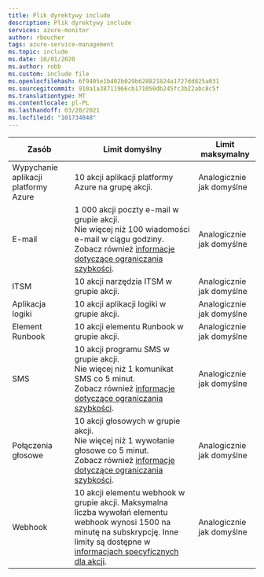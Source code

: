 ```yaml
---
title: Plik dyrektywy include
description: Plik dyrektywy include
services: azure-monitor
author: rboucher
tags: azure-service-management
ms.topic: include
ms.date: 10/01/2020
ms.author: robb
ms.custom: include file
ms.openlocfilehash: 6f9405e1b402b029b628821824a1727dd825a031
ms.sourcegitcommit: 910a1a38711966cb171050db245fc3b22abc8c5f
ms.translationtype: MT
ms.contentlocale: pl-PL
ms.lasthandoff: 03/20/2021
ms.locfileid: "101734048"
---
```

| Zasób | Limit domyślny | Limit maksymalny |
| --- | --- | --- |
| Wypychanie aplikacji platformy Azure | 10 akcji aplikacji platformy Azure na grupę akcji. | Analogicznie jak domyślne |
| E-mail | 1 000 akcji poczty e-mail w grupie akcji.<br>Nie więcej niż 100 wiadomości e-mail w ciągu godziny.<br>Zobacz również [informacje dotyczące ograniczania szybkości](../articles/azure-monitor/alerts/alerts-rate-limiting.md). | Analogicznie jak domyślne |
| ITSM | 10 akcji narzędzia ITSM w grupie akcji. | Analogicznie jak domyślne | 
| Aplikacja logiki | 10 akcji aplikacji logiki w grupie akcji. | Analogicznie jak domyślne |
| Element Runbook | 10 akcji elementu Runbook w grupie akcji. | Analogicznie jak domyślne |
| SMS | 10 akcji programu SMS w grupie akcji.<br>Nie więcej niż 1 komunikat SMS co 5 minut.<br>Zobacz również [informacje dotyczące ograniczania szybkości](../articles/azure-monitor/alerts/alerts-rate-limiting.md). | Analogicznie jak domyślne |
| Połączenia głosowe | 10 akcji głosowych w grupie akcji.<br>Nie więcej niż 1 wywołanie głosowe co 5 minut.<br>Zobacz również [informacje dotyczące ograniczania szybkości](../articles/azure-monitor/alerts/alerts-rate-limiting.md). | Analogicznie jak domyślne |
| Webhook | 10 akcji elementu webhook w grupie akcji.  Maksymalna liczba wywołań elementu webhook wynosi 1500 na minutę na subskrypcję. Inne limity są dostępne w [informacjach specyficznych dla akcji](../articles/azure-monitor/alerts/action-groups.md#action-specific-information).  | Analogicznie jak domyślne |